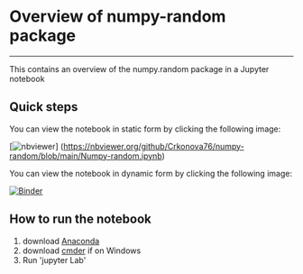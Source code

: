 # Overview of numpy-random package

***

This contains an overview of the numpy.random package in a Jupyter notebook

## Quick steps
 You can view the notebook in static form by clicking the following image:

 [![nbviewer](https://raw.githubusercontent.com/jupyter/design/master/logos/Badges/nbviewer_badge.svg)]
 (https://nbviewer.org/github/Crkonova76/numpy-random/blob/main/Numpy-random.ipynb)

 You can view the notebook in dynamic form by clicking the following image:

 [![Binder](https://mybinder.org/badge_logo.svg)](https://mybinder.org/v2/gh/Crkonova76/numpy-random/HEAD?labpath=numpy-random.ipynb)



## How to run the notebook

1. download [Anaconda]()
2. download [cmder]() if on Windows
3. Run 'jupyter Lab'
